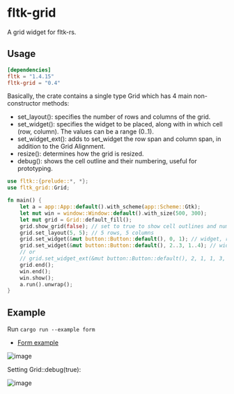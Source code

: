 # fltk-grid

A grid widget for fltk-rs.

## Usage
```toml
[dependencies]
fltk = "1.4.15"
fltk-grid = "0.4"
```

Basically, the crate contains a single type Grid which has 4 main non-constructor methods:
- set_layout(): specifies the number of rows and columns of the grid.
- set_widget(): specifies the widget to be placed, along with in which cell (row, column). The values can be a range (0..1).
- set_widget_ext(): adds to set_widget the row span and column span, in addition to the Grid Alignment.
- resize(): determines how the grid is resized.
- debug(): shows the cell outline and their numbering, useful for prototyping. 


```rust
use fltk::{prelude::*, *};
use fltk_grid::Grid;

fn main() {
    let a = app::App::default().with_scheme(app::Scheme::Gtk);
    let mut win = window::Window::default().with_size(500, 300);
    let mut grid = Grid::default_fill();
    grid.show_grid(false); // set to true to show cell outlines and numbers
    grid.set_layout(5, 5); // 5 rows, 5 columns
    grid.set_widget(&mut button::Button::default(), 0, 1); // widget, row, col
    grid.set_widget(&mut button::Button::default(), 2..3, 1..4); // widget, row range, col range
    // or
    // grid.set_widget_ext(&mut button::Button::default(), 2, 1, 1, 3, GridAlign::FILL); // widget, row, col, row_span, col_span
    grid.end();
    win.end();
    win.show();
    a.run().unwrap();
}
```

## Example
Run `cargo run --example form`

- [Form example](https://github.com/fltk-rs/fltk-grid/blob/main/examples/form.rs)

![image](https://user-images.githubusercontent.com/37966791/160347418-b8b54408-3dc9-4fc4-93e8-fb6c1c0282e9.png)

Setting Grid::debug(true):

![image](https://user-images.githubusercontent.com/37966791/160346084-f3b0dad7-bd14-41da-99a0-768f7327ab2c.png)
